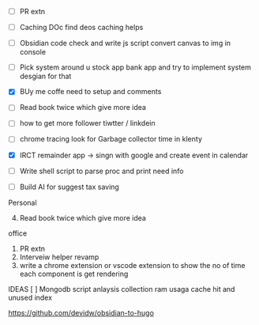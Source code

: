 
- [ ] PR extn
- [ ] Caching DOc find deos caching helps
- [ ] Obsidian code check and write js script convert canvas to img in console
- [ ] Pick system around u stock app bank app and try to implement system desgian for that
- [x] BUy me coffe need to setup and comments
- [ ] Read book twice which give more idea
- [ ]  how to get more follower tiwtter / linkdein
- [ ] chrome tracing look for Garbage collector time in klenty
- [x] IRCT remainder app -> singn with google and create event in calendar 
- [ ] Write shell script to parse proc and print need info
- [ ] Build AI for suggest tax saving


Personal

4. Read book twice which give more idea



office
1. PR extn
2. Interveiw helper revamp
4. write a chrome extension or vscode extension to show the no of time each component is get rendering



IDEAS
[ ] Mongodb script anlaysis collection ram usaga cache hit and unused index 



https://github.com/devidw/obsidian-to-hugo